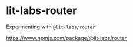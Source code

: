 # lit-labs-router

Expermenting with `@lit-labs/router`

https://www.npmjs.com/package/@lit-labs/router
